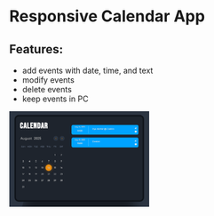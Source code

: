 # Responsive Calendar App
## Features:
- add events with date, time, and text
- modify events
- delete events
- keep events in PC

<img src="./calendar-app.png" width="50%">
